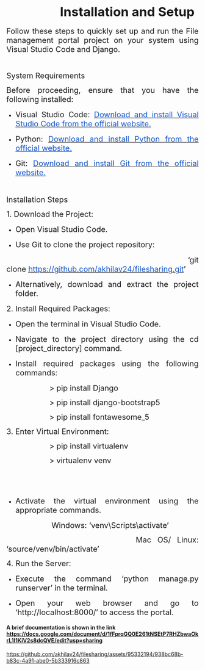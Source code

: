 <h1><span style="font-size:15pt;">&nbsp; &nbsp; &nbsp; &nbsp; &nbsp; &nbsp; &nbsp; &nbsp; &nbsp; &nbsp; &nbsp; &nbsp; &nbsp; &nbsp;&nbsp;</span><span style="font-size:24.999999999999996pt;">&nbsp;Installation and Setup</span></h1>
<p style="text-align: justify;"><span style="font-size:15pt;">Follow these steps to quickly set up and run the File management portal project on your system using Visual Studio Code and Django.&nbsp;</span></p>
<p><br></p>
<p style="text-align: justify;"><span style="font-size:15pt;">System Requirements&nbsp;</span></p>
<p style="text-align: justify;"><span style="font-size:15pt;">Before proceeding, ensure that you have the following installed:&nbsp;</span></p>
<ul>
    <li style="list-style-type:disc;font-size:12pt;">
        <p style="text-align: justify;"><span style="font-size:15pt;">Visual Studio Code:&nbsp;</span><a href="https://code.visualstudio.com/download"><u><span style="color:#1155cc;font-size:15pt;">Download and install Visual Studio Code from the official website.</span></u></a><span style="font-size:15pt;">&nbsp;</span></p>
    </li>
    <li style="list-style-type:disc;font-size:12pt;">
        <p style="text-align: justify;"><span style="font-size:15pt;">Python:&nbsp;</span><a href="https://www.python.org/downloads/"><u><span style="color:#1155cc;font-size:15pt;">Download and install Python from the official website.</span></u></a><span style="font-size:15pt;">&nbsp;</span></p>
    </li>
    <li style="list-style-type:disc;font-size:12pt;">
        <p style="text-align: justify;"><span style="font-size:15pt;">Git:&nbsp;</span><a href="https://github.com/git-guides/install-git"><u><span style="color:#1155cc;font-size:15pt;">Download and install Git from the official website.</span></u></a><span style="font-size:15pt;">&nbsp;</span></p>
    </li>
</ul>
<p><br></p>
<p style="text-align: justify;"><span style="font-size:15pt;">Installation Steps&nbsp;</span></p>
<p style="text-align: justify;"><span style="font-size:15pt;">1. Download the Project:&nbsp;</span></p>
<ul>
    <li style="list-style-type:disc;font-size:12pt;">
        <p style="text-align: justify;"><span style="font-size:15pt;">Open Visual Studio Code.&nbsp;</span></p>
    </li>
    <li style="list-style-type:disc;font-size:12pt;">
        <p style="text-align: justify;"><span style="font-size:15pt;">Use Git to clone the project repository:&nbsp;</span></p>
    </li>
</ul>
<p style="text-align: justify;"><span style="font-size:15pt;">&nbsp; &nbsp; &nbsp; &nbsp; &nbsp; &nbsp; &nbsp; &nbsp; &lsquo;git clone&nbsp;</span><a href="https://github.com/akhilav24/filesharing.git"><u><span style="color:#1155cc;font-size:15pt;">https://github.com/akhilav24/filesharing.git</span></u></a><span style="font-size:15pt;">&rsquo;</span></p>
<ul>
    <li style="list-style-type:disc;font-size:12pt;">
        <p style="text-align: justify;"><span style="font-size:15pt;">Alternatively, download and extract the project folder.&nbsp;</span></p>
    </li>
</ul>
<p style="text-align: justify;"><span style="font-size:15pt;">2. Install Required Packages:&nbsp;</span></p>
<ul>
    <li style="list-style-type:disc;font-size:12pt;">
        <p style="text-align: justify;"><span style="font-size:15pt;">Open the terminal in Visual Studio Code.&nbsp;</span></p>
    </li>
    <li style="list-style-type:disc;font-size:12pt;">
        <p style="text-align: justify;"><span style="font-size:15pt;">Navigate to the project directory using the cd [project_directory] command.&nbsp;</span></p>
    </li>
    <li style="list-style-type:disc;font-size:12pt;">
        <p style="text-align: justify;"><span style="font-size:15pt;">Install required packages using the following commands:&nbsp;</span></p>
    </li>
</ul>
<p style="text-align: justify;"><span style="font-size:15pt;">&nbsp; &nbsp; &nbsp; &nbsp; &nbsp; &nbsp; &nbsp; &nbsp; &nbsp; &nbsp; &gt; pip install Django&nbsp;</span></p>
<p style="text-align: justify;"><span style="font-size:15pt;">&nbsp; &nbsp; &nbsp; &nbsp; &nbsp; &nbsp; &nbsp; &nbsp; &nbsp; &nbsp; &gt; pip install django-bootstrap5&nbsp;</span></p>
<p style="text-align: justify;"><span style="font-size:15pt;">&nbsp; &nbsp; &nbsp; &nbsp; &nbsp; &nbsp; &nbsp; &nbsp; &nbsp; &nbsp; &gt; pip install fontawesome_5&nbsp;</span></p>
<p style="text-align: justify;"><span style="font-size:15pt;">3. Enter Virtual Environment:&nbsp;</span></p>
<p style="text-align: justify;"><span style="font-size:15pt;">&nbsp; &nbsp; &nbsp; &nbsp; &nbsp; &nbsp; &nbsp; &nbsp; &nbsp; &nbsp; &gt; pip install virtualenv</span></p>
<p style="text-align: justify;"><span style="font-size:15pt;">&nbsp; &nbsp; &nbsp; &nbsp; &nbsp; &nbsp; &nbsp; &nbsp; &nbsp; &nbsp; &gt; virtualenv venv</span></p>
<h1><span style="font-size:15pt;">&nbsp; &nbsp; &nbsp; &nbsp; &nbsp; &nbsp; &nbsp; &nbsp; &nbsp; &nbsp; &nbsp; &nbsp; &nbsp; &nbsp;</span></h1>
<ul>
    <li style="list-style-type:disc;font-size:12pt;">
        <p style="text-align: justify;"><span style="font-size:15pt;">Activate the virtual environment using the appropriate commands.</span></p>
    </li>
</ul>
<p style="text-align: justify;"><span style="font-size:15pt;">&nbsp; &nbsp; &nbsp; &nbsp; &nbsp; &nbsp; &nbsp; &nbsp; &nbsp; &nbsp; &nbsp;Windows: &lsquo;venv\Scripts\activate&rsquo;</span></p>
<p style="text-align: justify;"><span style="font-size:15pt;">&nbsp; &nbsp; &nbsp; &nbsp; &nbsp; &nbsp; &nbsp; &nbsp; &nbsp; &nbsp; &nbsp;Mac OS/ Linux: &lsquo;source/venv/bin/activate&rsquo;</span></p>
<p style="text-align: justify;"><span style="font-size:15pt;">4. Run the Server:&nbsp;</span></p>
<ul>
    <li style="list-style-type:disc;font-size:12pt;">
        <p style="text-align: justify;"><span style="font-size:15pt;">Execute the command &lsquo;python manage.py runserver&rsquo; in the terminal.&nbsp;</span></p>
    </li>
    <li style="list-style-type:disc;font-size:12pt;">
        <p style="text-align: justify;"><span style="font-size:15pt;">Open your web browser and go to &lsquo;http://localhost:8000/&rsquo; to access the portal.</span></p>
    </li>
</ul>

<h4>A brief documentation is shown in the link <a data-fr-linked="true" href="https://docs.google.com/document/d/1fFprqGQ0E261tNSEtP7RHZbwaOkrL1I1KiV2s8dcQVE/edit?usp=sharing">https://docs.google.com/document/d/1fFprqGQ0E261tNSEtP7RHZbwaOkrL1I1KiV2s8dcQVE/edit?usp=sharing</a></h4>


https://github.com/akhilav24/filesharing/assets/95332194/938bc68b-b83c-4a91-abe0-5b333916c863

